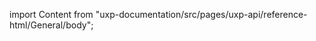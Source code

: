 
import Content from "uxp-documentation/src/pages/uxp-api/reference-html/General/body";

<Content query="product=xd"/>
